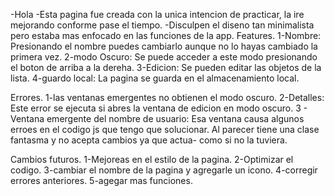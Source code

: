 -Hola -Esta pagina fue creada con la unica intencion de practicar, la ire mejorando conforme pase el tiempo.
-Disculpen el diseno tan minimalista pero estaba mas enfocado en las funciones de la app.
Features.
1-Nombre: Presionando el nombre puedes cambiarlo aunque no lo hayas cambiado la primera vez.
2-modo Oscuro: Se puede acceder a este modo presionando el boton de arriba a la dereha.
3-Edicion: Se pueden editar las objetos de la lista.
4-guardo local: La pagina se guarda en el almacenamiento local.

Errores. 
1-las ventanas emergentes no obtienen el modo oscuro.
2-Detalles: Este error se ejecuta si abres la ventana de edicion en modo oscuro. 
3 - Ventana emergente del nombre de usuario: Esa ventana causa algunos erroes en el codigo js que tengo que solucionar. Al parecer tiene una clase fantasma y no acepta cambios ya que actua-
como si no la tuviera.

Cambios futuros.
1-Mejoreas en el estilo de la pagina.
2-Optimizar el codigo. 
3-cambiar el nombre de la pagina y agregarle un icono. 4-corregir errores anteriores.
5-agegar mas funciones.
